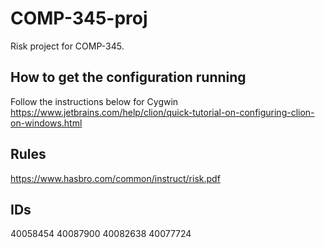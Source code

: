 # COMP-345-proj
Risk project for COMP-345.

## How to get the configuration running

Follow the instructions below for Cygwin
https://www.jetbrains.com/help/clion/quick-tutorial-on-configuring-clion-on-windows.html

## Rules

https://www.hasbro.com/common/instruct/risk.pdf

## IDs
40058454 40087900 40082638 40077724
